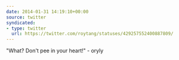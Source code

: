 ```yaml
---
date: 2014-01-31 14:19:10+00:00
source: twitter
syndicated:
- type: twitter
  url: https://twitter.com/roytang/statuses/429257552400887809/
---
```


"What? Don't pee in your heart!" - oryly